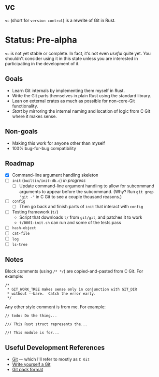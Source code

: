 # vc

`vc` (short for `version control`) is a rewrite of Git in Rust.

# Status: Pre-alpha
`vc` is not yet stable or complete.  In fact, it's not even _useful_ quite yet. You shouldn't consider using it in this state unless you are interested in participating in the development of it.

## Goals

- Learn Git internals by implementing them myself in Rust.
- Write the Git parts themselves in plain Rust using the standard library.
- Lean on external crates as much as possible for non-core-Git functionality.
- _Start_ by mirroring the internal naming and location of logic from C Git where it makes sense.

## Non-goals

- Making this work for anyone other than myself
- 100% bug-for-bug compatibility

## Roadmap

- [x] Command-line argument handling skeleton
- [ ] `init` (`builtin/init-db.c`) _in progress_
  - [ ] Update command-line argument handling to allow for subcommand arguments to appear before the
        subcommand.  (Why? Run `git grep "git -"` in C Git to see a couple thousand reasons.)
- [ ] `config`
  - [ ] Then go back and finish parts of `init` that interact with `config`
- [ ] Testing framework (`t/`)
  - Script that downloads `t/` from `git/git`, and patches it to work
  - `t/0001-init.sh` can run and some of the tests pass
- [ ] `hash-object`
- [ ] `cat-file`
- [ ] `log`
- [ ] `ls-tree`

## Notes

Block comments (using `/* */`) are copied-and-pasted from C Git. For example:

```
/*
 * GIT_WORK_TREE makes sense only in conjunction with GIT_DIR
 * without --bare.  Catch the error early.
 */
```

Any other style comment is from me. For example:
```
// todo: Do the thing...

/// This Rust struct represents the...

//! This module is for...
```


## Useful Development References

- [Git](https://github.com/git/git)  -- which I'll refer to mostly as `C Git`
- [Write yourself a Git](https://wyag.thb.lt/)
- [Git pack format](https://github.com/git/git/blob/master/Documentation/technical/pack-format.txt)
